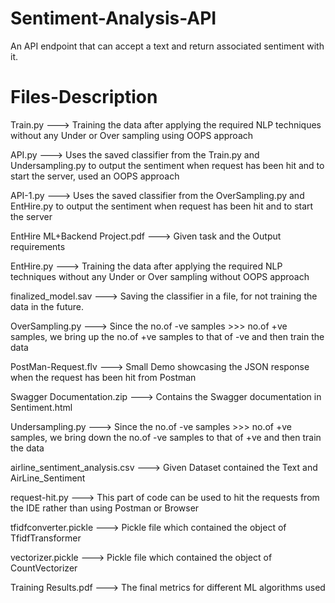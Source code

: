 # Sentiment-Analysis-API
An API endpoint that can accept a text and return associated sentiment with it. 

# Files-Description

Train.py ---> Training the data after applying the required NLP techniques without any Under or Over sampling using OOPS approach

API.py ---> Uses the saved classifier from the Train.py and Undersampling.py to output the sentiment when request has been hit and to start the server, used an OOPS approach

API-1.py ---> Uses the saved classifier from the OverSampling.py and EntHire.py to output the sentiment when request has been hit and to start the server

EntHire ML+Backend Project.pdf ---> Given task and the Output requirements

EntHire.py ---> Training the data after applying the required NLP techniques without any Under or Over sampling without OOPS approach

finalized_model.sav ---> Saving the classifier in a file, for not training the data in the future. 

OverSampling.py ---> Since the no.of -ve samples >>> no.of +ve samples, we bring up the no.of +ve samples to that of -ve and then train the data

PostMan-Request.flv ---> Small Demo showcasing the JSON response when the request has been hit from Postman

Swagger Documentation.zip ---> Contains the Swagger documentation in Sentiment.html

Undersampling.py ---> Since the no.of -ve samples >>> no.of +ve samples, we bring down the no.of -ve samples to that of +ve and then train the data

airline_sentiment_analysis.csv ---> Given Dataset contained the Text and AirLine_Sentiment

request-hit.py ---> This part of code can be used to hit the requests from the IDE rather than using Postman or Browser 

tfidfconverter.pickle ---> Pickle file which contained the object of TfidfTransformer

vectorizer.pickle ---> Pickle file which contained the object of CountVectorizer

Training Results.pdf ---> The final metrics for different ML algorithms used
